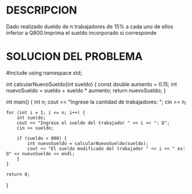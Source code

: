 # DESCRIPCION 
Dado realizado dueldo de n trabajadores de 15% a cada uno de ellos inferior a Q800.Imprima el sueldo incorporado si corresponde
# SOLUCION DEL PROBLEMA
#include <iostream>
using namespace std;


int calcularNuevoSueldo(int sueldo) {
    const double aumento = 0.15;
    int nuevoSueldo = sueldo + sueldo * aumento;
    return nuevoSueldo;
}

int main() {
    int n;
    cout << "Ingrese la cantidad de trabajadores: ";
    cin >> n;

    for (int i = 1; i <= n; i++) {
        int sueldo;
        cout << "Ingrese el sueldo del trabajador " << i << ": Q";
        cin >> sueldo;

        if (sueldo < 800) {
            int nuevoSueldo = calcularNuevoSueldo(sueldo);
            cout << "El sueldo modificado del trabajador " << i << " es: Q" << nuevoSueldo << endl;
        }
    }

    return 0;
}
